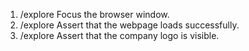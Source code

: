 1. /explore Focus the browser window.
2. /explore Assert that the webpage loads successfully.
3. /explore Assert that the company logo is visible.